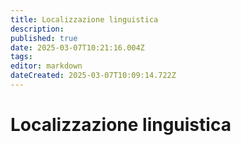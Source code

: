 ```yaml
---
title: Localizzazione linguistica
description: 
published: true
date: 2025-03-07T10:21:16.004Z
tags: 
editor: markdown
dateCreated: 2025-03-07T10:09:14.722Z
---
```


# Localizzazione linguistica
